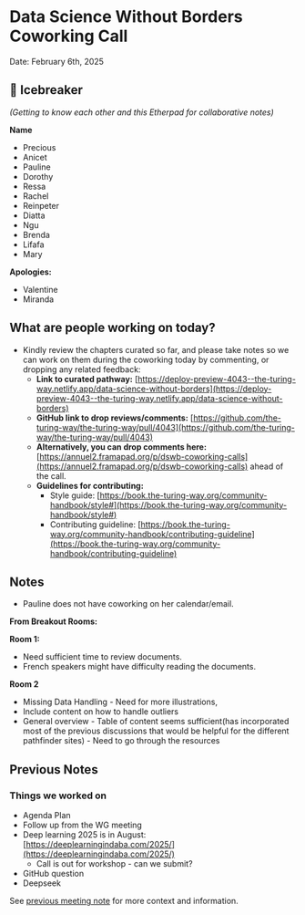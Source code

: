 # Data Science Without Borders Coworking Call 
  
 Date: February 6th, 2025
  
 ## 👋  Icebreaker 
 *(Getting to know each other and this Etherpad for collaborative notes)*
 
 **Name**
 
   * Precious
   * Anicet
   * Pauline
   * Dorothy
   * Ressa
   * Rachel
   * Reinpeter
   * Diatta
   * Ngu
   * Brenda
   * Lifafa
   * Mary

**Apologies:**

   * Valentine
   * Miranda


## What are people working on today?

   * Kindly review the chapters curated so far, and please take notes so we can work on them during the coworking today by commenting, or dropping any related feedback:
       * **Link to curated pathway:** [https://deploy-preview-4043--the-turing-way.netlify.app/data-science-without-borders](https://deploy-preview-4043--the-turing-way.netlify.app/data-science-without-borders)
       * **GitHub link to drop reviews/comments:** [https://github.com/the-turing-way/the-turing-way/pull/4043](https://github.com/the-turing-way/the-turing-way/pull/4043)
       * **Alternatively, you can drop comments here:** [https://annuel2.framapad.org/p/dswb-coworking-calls](https://annuel2.framapad.org/p/dswb-coworking-calls) ahead of the call. 
       * **Guidelines for contributing:**
           * Style guide: [https://book.the-turing-way.org/community-handbook/style#](https://book.the-turing-way.org/community-handbook/style#)
           * Contributing guideline: [https://book.the-turing-way.org/community-handbook/contributing-guideline](https://book.the-turing-way.org/community-handbook/contributing-guideline)
## Notes

   * Pauline does not have coworking on her calendar/email.

**From Breakout Rooms:**

**Room 1:**
   * Need sufficient time to review documents.
   * French speakers might have difficulty reading the documents.
     
**Room 2**
   * Missing Data Handling - Need for more illustrations,
   * Include content on how to handle outliers
   * General overview - Table of content seems sufficient(has incorporated most of the previous discussions that would be helpful for the different pathfinder sites) - Need to go through the resources 


## Previous Notes

### Things we worked on

   * Agenda Plan
   * Follow up from the WG meeting
   * Deep learning 2025 is in August: [https://deeplearningindaba.com/2025/](https://deeplearningindaba.com/2025/)
       * Call is out for workshop - can we submit?
   * GitHub question
   * Deepseek
     
See [previous meeting note](https://github.com/aphrc-dswb/dswb-ways-of-working/blob/main/project-management/communications/coworking-calls/20250129-coworking-call-notes.md) for more context and information.
